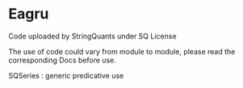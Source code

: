 # Eagru
Code uploaded by StringQuants under SQ License

The use of code could vary from module to module, please read the corresponding Docs before use.

SQSeries : generic predicative use
